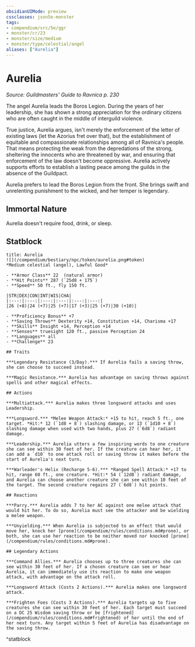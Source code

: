 ```yaml
---
obsidianUIMode: preview
cssclasses: json5e-monster
tags:
- compendium/src/5e/ggr
- monster/cr/23
- monster/size/medium
- monster/type/celestial/angel
aliases: ["Aurelia"]
---
```

# Aurelia
*Source: Guildmasters' Guide to Ravnica p. 230*  

The angel Aurelia leads the Boros Legion. During the years of her leadership, she has shown a strong appreciation for the ordinary citizens who are often caught in the middle of interguild violence.

True justice, Aurelia argues, isn't merely the enforcement of the letter of existing laws (let the Azorius fret over that), but the establishment of equitable and compassionate relationships among all of Ravnica's people. That means protecting the weak from the depredations of the strong, sheltering the innocents who are threatened by war, and ensuring that enforcement of the law doesn't become oppressive. Aurelia actively supports efforts to establish a lasting peace among the guilds in the absence of the Guildpact.

Aurelia prefers to lead the Boros Legion from the front. She brings swift and unrelenting punishment to the wicked, and her temper is legendary.

## Immortal Nature

Aurelia doesn't require food, drink, or sleep.

## Statblock

```ad-statblock
title: Aurelia
![](/compendium/bestiary/npc/token/aurelia.png#token)
*Medium celestial (angel), Lawful Good*

- **Armor Class** 22  (natural armor)
- **Hit Points** 287 (`25d8 + 175`)
- **Speed** 50 ft., fly 150 ft.

|STR|DEX|CON|INT|WIS|CHA|
|:---:|:---:|:---:|:---:|:---:|:---:|
|26 (+8)|24 (+7)|25 (+7)|17 (+3)|25 (+7)|30 (+10)|

- **Proficiency Bonus** +7
- **Saving Throws** Dexterity +14, Constitution +14, Charisma +17
- **Skills** Insight +14, Perception +14
- **Senses** truesight 120 ft., passive Perception 24
- **Languages** all
- **Challenge** 23

## Traits

***Legendary Resistance (3/Day).*** If Aurelia fails a saving throw, she can choose to succeed instead.

***Magic Resistance.*** Aurelia has advantage on saving throws against spells and other magical effects.

## Actions

***Multiattack.*** Aurelia makes three longsword attacks and uses Leadership.

***Longsword.*** *Melee Weapon Attack:* +15 to hit, reach 5 ft., one target. *Hit:* 12 (`1d8 + 8`) slashing damage, or 13 (`1d10 + 8`) slashing damage when used with two hands, plus 27 (`6d8`) radiant damage.

***Leadership.*** Aurelia utters a few inspiring words to one creature she can see within 30 feet of her. If the creature can hear her, it can add a `d10` to one attack roll or saving throw it makes before the start of Aurelia's next turn.

***Warleader's Helix (Recharge 5-6).*** *Ranged Spell Attack:* +17 to hit, range 60 ft., one creature. *Hit:* 54 (`12d8`) radiant damage, and Aurelia can choose another creature she can see within 10 feet of the target. The second creature regains 27 (`6d8`) hit points.

## Reactions

***Parry.*** Aurelia adds 7 to her AC against one melee attack that would hit her. To do so, Aurelia must see the attacker and be wielding a melee weapon.

***Unyielding.*** When Aurelia is subjected to an effect that would move her, knock her [prone](/compendium/rules/conditions.md#prone), or both, she can use her reaction to be neither moved nor knocked [prone](/compendium/rules/conditions.md#prone).

## Legendary Actions

***Command Allies.*** Aurelia chooses up to three creatures she can see within 30 feet of her. If a chosen creature can see or hear Aurelia, it can immediately use its reaction to make one weapon attack, with advantage on the attack roll.

***Longsword Attack (Costs 2 Actions).*** Aurelia makes one longsword attack.

***Frighten Foes (Costs 3 Actions).*** Aurelia targets up to five creatures she can see within 30 feet of her. Each target must succeed on a DC 25 Wisdom saving throw or be [frightened](/compendium/rules/conditions.md#frightened) of her until the end of her next turn. Any target within 5 feet of Aurelia has disadvantage on the saving throw.
```
^statblock